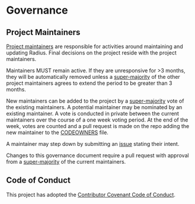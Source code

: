 # Governance

## Project Maintainers
[Project maintainers](https://github.com/project-radius/community/blob/main/MAINTAINERS.md) are responsible for activities around maintaining and updating Radius. Final decisions on the project reside with the project maintainers.

Maintainers MUST remain active. If they are unresponsive for >3 months, they will be automatically removed unless a [super-majority](https://en.wikipedia.org/wiki/Supermajority#Two-thirds_vote) of the other project maintainers agrees to extend the period to be greater than 3 months.

New maintainers can be added to the project by a [super-majority](https://en.wikipedia.org/wiki/Supermajority#Two-thirds_vote) vote of the existing maintainers. A potential maintainer may be nominated by an existing maintainer. A vote is conducted in private between the current maintainers over the course of a one week voting period. At the end of the week, votes are counted and a pull request is made on the repo adding the new maintainer to the [CODEOWNERS](CODEOWNERS) file.

A maintainer may step down by submitting an [issue](https://github.com/project-radius/radius/issues/new) stating their intent.

Changes to this governance document require a pull request with approval from a [super-majority](https://en.wikipedia.org/wiki/Supermajority#Two-thirds_vote) of the current maintainers.

## Code of Conduct
This project has adopted the [Contributor Covenant Code of Conduct](https://github.com/project-radius/community/blob/main/CODE-OF-CONDUCT.md).